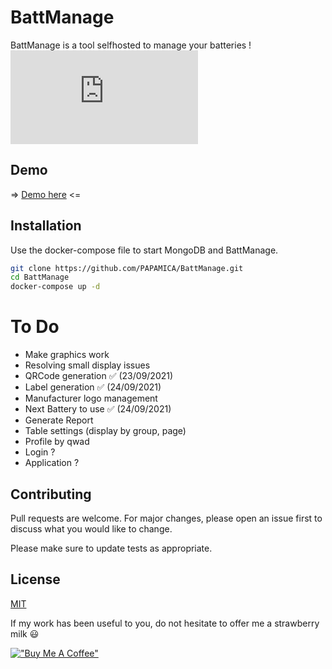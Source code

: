 # BattManage

BattManage is a tool selfhosted to manage your batteries !
![](https://send.papamica.fr/f.php?h=2JULxRMR&p=1)

## Demo
=> [Demo here](https://battmanage-demo.papamica.com) <=

## Installation

Use the docker-compose file to start MongoDB and BattManage.

```bash
git clone https://github.com/PAPAMICA/BattManage.git
cd BattManage
docker-compose up -d
```

# To Do
 - Make graphics work
 - Resolving small display issues
 - QRCode generation ✅ (23/09/2021)
 - Label generation ✅ (24/09/2021)
 - Manufacturer logo management
 - Next Battery to use ✅ (24/09/2021)
 - Generate Report
 - Table settings (display by group, page)
 - Profile by qwad
 - Login ?
 - Application ?

## Contributing
Pull requests are welcome. For major changes, please open an issue first to discuss what you would like to change.

Please make sure to update tests as appropriate.

## License
[MIT](https://choosealicense.com/licenses/mit/)

If my work has been useful to you, do not hesitate to offer me a strawberry milk 😃

[!["Buy Me A Coffee"](https://www.buymeacoffee.com/assets/img/custom_images/orange_img.png)](https://www.buymeacoffee.com/PAPAMICA)
